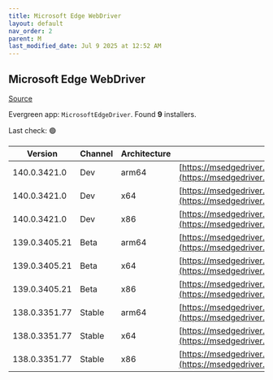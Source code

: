 ```yaml
---
title: Microsoft Edge WebDriver
layout: default
nav_order: 2
parent: M
last_modified_date: Jul 9 2025 at 12:52 AM
---
```


## Microsoft Edge WebDriver

[Source](https://www.microsoft.com/edge)

Evergreen app: `MicrosoftEdgeDriver`. Found **9** installers.

Last check: 🟢

| Version       | Channel | Architecture | URI                                                                                                                                            |
| ------------- | ------- | ------------ | ---------------------------------------------------------------------------------------------------------------------------------------------- |
| 140.0.3421.0  | Dev     | arm64        | [https://msedgedriver.azureedge.net/140.0.3421.0/edgedriver_arm64.zip](https://msedgedriver.azureedge.net/140.0.3421.0/edgedriver_arm64.zip)   |
| 140.0.3421.0  | Dev     | x64          | [https://msedgedriver.azureedge.net/140.0.3421.0/edgedriver_win64.zip](https://msedgedriver.azureedge.net/140.0.3421.0/edgedriver_win64.zip)   |
| 140.0.3421.0  | Dev     | x86          | [https://msedgedriver.azureedge.net/140.0.3421.0/edgedriver_win32.zip](https://msedgedriver.azureedge.net/140.0.3421.0/edgedriver_win32.zip)   |
| 139.0.3405.21 | Beta    | arm64        | [https://msedgedriver.azureedge.net/139.0.3405.21/edgedriver_arm64.zip](https://msedgedriver.azureedge.net/139.0.3405.21/edgedriver_arm64.zip) |
| 139.0.3405.21 | Beta    | x64          | [https://msedgedriver.azureedge.net/139.0.3405.21/edgedriver_win64.zip](https://msedgedriver.azureedge.net/139.0.3405.21/edgedriver_win64.zip) |
| 139.0.3405.21 | Beta    | x86          | [https://msedgedriver.azureedge.net/139.0.3405.21/edgedriver_win32.zip](https://msedgedriver.azureedge.net/139.0.3405.21/edgedriver_win32.zip) |
| 138.0.3351.77 | Stable  | arm64        | [https://msedgedriver.azureedge.net/138.0.3351.77/edgedriver_arm64.zip](https://msedgedriver.azureedge.net/138.0.3351.77/edgedriver_arm64.zip) |
| 138.0.3351.77 | Stable  | x64          | [https://msedgedriver.azureedge.net/138.0.3351.77/edgedriver_win64.zip](https://msedgedriver.azureedge.net/138.0.3351.77/edgedriver_win64.zip) |
| 138.0.3351.77 | Stable  | x86          | [https://msedgedriver.azureedge.net/138.0.3351.77/edgedriver_win32.zip](https://msedgedriver.azureedge.net/138.0.3351.77/edgedriver_win32.zip) |
